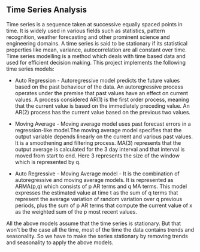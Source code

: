 ## Time Series Analysis

Time series is a sequence taken at successive equally spaced points in time. It is widely used in various fields such as statistics, pattern recognition, weather forecasting and other prominent science and engineering domains. A time series is said to be stationary if its statistical properties like mean, variance, autocorrelation are all constant over time. Time series modelling is a method which deals with time based data and used for efficient decision making. This project implements the following time series models:

 * Auto Regression - Autoregressive model predicts the future values based on the past behaviour of the data. An autoregressive process    operates under the premise that past values have an effect on current values. A process considered AR(1) is the first                    order process, meaning that the current value is based on the immediately preceding value. An AR(2) process has the                        current value based on the previous two values.
 
  * Moving Average - Moving average model uses past forecast errors in a regression-like model.The moving average model specifies that the output variable depends linearly on the current and various past values. It is a smoothening and filtering process. MA(3) represents that 
the output average is calculated for the 3 day interval and that interval is moved from start to end. Here 3 represents the size of the window which is represented by q.

 * Auto Regressive - Moving Average model - It is the combination of autoregressive and moving average models. It is represented as ARMA(p,q) which consists of p AR terms and q MA terms. This model expresses the estimated value at time t as the sum of q terms that represent the average variation of random variation over q previous periods, plus the sum of p AR terms that compute the current value of x as the weighted sum of the p most recent values.
 
 All the above models assume that the time series is stationary. But that won't be the case all the time, most of the time the data contains trends and seasonality. So we have to make the series stationary by removing trends and seasonality to apply the above models. 
